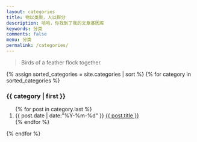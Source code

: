 ```yaml
---
layout: categories
title: 物以类聚，人以群分
description: 哈哈，你找到了我的文章基因库
keywords: 分类
comments: false
menu: 分类
permalink: /categories/
---
```


> Birds of a feather flock together.

<section class="container posts-content">
{% assign sorted_categories = site.categories | sort %}
{% for category in sorted_categories %}
<h3>{{ category | first }}</h3>
<ol class="posts-list" id="{{ category[0] }}">
{% for post in category.last %}
<li class="posts-list-item">
<span class="posts-list-meta">{{ post.date | date:"%Y-%m-%d" }}</span>
<a class="posts-list-name" href="{{ site.url }}{{ post.url }}">{{ post.title }}</a>
</li>
{% endfor %}
</ol>
{% endfor %}
</section>
<!-- /section.content -->
